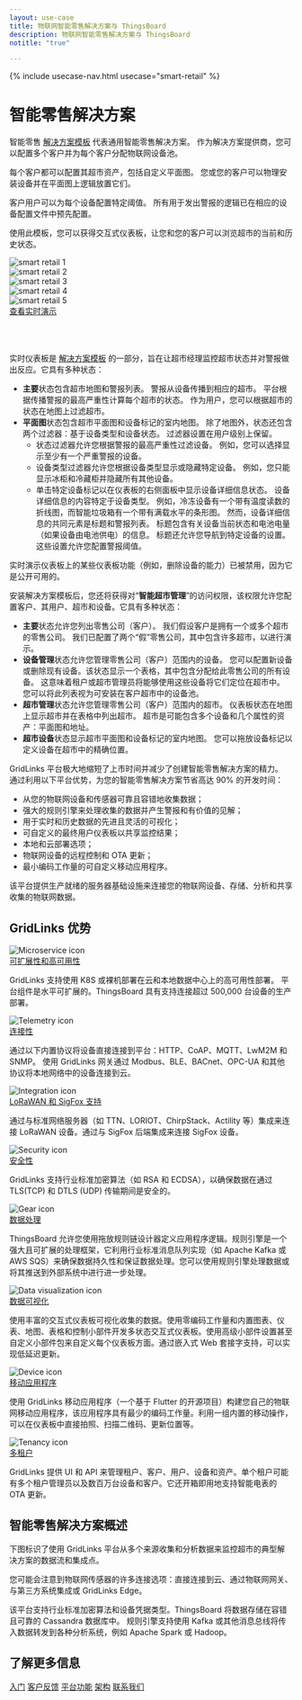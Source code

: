 ```yaml
---
layout: use-case
title: 物联网智能零售解决方案与 ThingsBoard
description: 物联网智能零售解决方案与 ThingsBoard
notitle: "true"

---
```


{% include usecase-nav.html usecase="smart-retail" %}

<h1 class="usecase-title">智能零售解决方案</h1>

智能零售 [解决方案模板](/docs/paas/solution-templates/smart-retail/) 代表通用智能零售解决方案。
作为解决方案提供商，您可以配置多个客户并为每个客户分配物联网设备池。

每个客户都可以配置其超市资产，包括自定义平面图。
您或您的客户可以物理安装设备并在平面图上逻辑放置它们。

客户用户可以为每个设备配置特定阈值。
所有用于发出警报的逻辑已在相应的设备配置文件中预先配置。

使用此模板，您可以获得交互式仪表板，让您和您的客户可以浏览超市的当前和历史状态。

<div class="usecase-carousel owl-carousel owl-theme">
    <div>
        <img class="item-image" src="/images/usecases/smart-retail/sr1.png" alt="smart retail 1">
    </div>
    <div>
        <img class="item-image" src="/images/usecases/smart-retail/sr2.png" alt="smart retail 2">
    </div>
    <div>
        <img class="item-image" src="/images/usecases/smart-retail/sr3.png" alt="smart retail 3">
    </div>
    <div>
        <img class="item-image" src="/images/usecases/smart-retail/sr4.png" alt="smart retail 4">
    </div>
    <div>
        <img class="item-image" src="/images/usecases/smart-retail/sr5.png" alt="smart retail 5">
    </div>
</div>

<div class="center" style="margin-bottom: 64px;">
    <a target="_blank" href="https://thingsboard.cloud/dashboard/551d4ca0-8b54-11ec-98f9-ff45c37940c6?publicId=4978baf0-8a92-11ec-98f9-ff45c37940c6" class="button">查看实时演示</a>
</div>

实时仪表板是 [解决方案模板](/docs/paas/solution-templates/smart-retail) 的一部分，旨在让超市经理监控超市状态并对警报做出反应。它具有多种状态：

* **主要**状态包含超市地图和警报列表。
警报从设备传播到相应的超市。
平台根据传播警报的最高严重性计算每个超市的状态。
作为用户，您可以根据超市的状态在地图上过滤超市。
* **平面图**状态包含超市平面图和设备标记的室内地图。
除了地图外，状态还包含两个过滤器：基于设备类型和设备状态。
过滤器设置在用户级别上保留。
    * 状态过滤器允许您根据警报的最高严重性过滤设备。
      例如，您可以选择显示至少有一个严重警报的设备。
    * 设备类型过滤器允许您根据设备类型显示或隐藏特定设备。
      例如，您只能显示冰柜和冷藏柜并隐藏所有其他设备。
    * 单击特定设备标记以在仪表板的右侧面板中显示设备详细信息状态。
      设备详细信息的内容特定于设备类型。
      例如，冷冻设备有一个带有温度读数的折线图，而智能垃圾箱有一个带有满载水平的条形图。
      然而，设备详细信息的共同元素是标题和警报列表。
      标题包含有关设备当前状态和电池电量（如果设备由电池供电）的信息。
      标题还允许您导航到特定设备的设置。这些设置允许您配置警报阈值。

实时演示仪表板上的某些仪表板功能（例如，删除设备的能力）已被禁用，因为它是公开可用的。

安装解决方案模板后，您还将获得对“**智能超市管理**”的访问权限，该权限允许您配置客户、其用户、超市和设备。它具有多种状态：

* **主要**状态允许您列出零售公司（客户）。
  我们假设客户是拥有一个或多个超市的零售公司。
  我们已配置了两个“假”零售公司，其中包含许多超市，以进行演示。
 * **设备管理**状态允许您管理零售公司（客户）范围内的设备。
  您可以配置新设备或删除现有设备。该状态显示一个表格，其中包含分配给此零售公司的所有设备。
  这意味着租户或超市管理员将能够使用这些设备将它们定位在超市中。
  您可以将此列表视为可安装在客户超市中的设备池。
* **超市管理**状态允许您管理零售公司（客户）范围内的超市。
    仪表板状态在地图上显示超市并在表格中列出超市。
    超市是可能包含多个设备和几个属性的资产：平面图和地址。
* **超市设备**状态显示超市平面图和设备标记的室内地图。
    您可以拖放设备标记以定义设备在超市中的精确位置。

GridLinks 平台极大地缩短了上市时间并减少了创建智能零售解决方案的精力。
通过利用以下平台优势，为您的智能零售解决方案节省高达 90% 的开发时间：

- 从您的物联网设备和传感器可靠且容错地收集数据；
- 强大的规则引擎来处理收集的数据并产生警报和有价值的见解；
- 用于实时和历史数据的先进且灵活的可视化；
- 可自定义的最终用户仪表板以共享监控结果；
- 本地和云部署选项；
- 物联网设备的远程控制和 OTA 更新；
- 最小编码工作量的可自定义移动应用程序。

该平台提供生产就绪的服务器基础设施来连接您的物联网设备、存储、分析和共享收集的物联网数据。


## GridLinks 优势
<section class="usecase-advantages">
    <div class="usecase-background">
        <div class="bottom-features1"></div><div class="bottom-features2"></div><div class="small11"></div><div class="small12"></div>
    </div>
    <div class="cards row">
        <div class="col-lg-6">
            <div class="block">
                <img src="/images/microservices-icon.svg" alt="Microservice icon">
                <div>
                    <a class="title" href="/docs/reference/msa/">可扩展性和高可用性</a>
                    <p>GridLinks 支持使用 K8S 或裸机部署在云和本地数据中心上的高可用性部署。
                        平台组件是水平可扩展的。ThingsBoard 具有支持连接超过 500,000 台设备的生产部署。</p>
                </div>
            </div>
        </div>
        <div class="col-lg-6">
            <div class="block">
                <img src="/images/telemetry-icon.svg" alt="Telemetry icon">
                <div>
                    <a class="title" href="/docs/getting-started-guides/connectivity/">连接性</a>
                    <p>通过以下内置协议将设备直接连接到平台：HTTP、CoAP、MQTT、LwM2M 和 SNMP。
                        使用 GridLinks 网关通过 Modbus、BLE、BACnet、OPC-UA 和其他协议将本地网络中的设备连接到云。</p>
                </div>
            </div>
        </div>
        <div class="col-lg-6">
            <div class="block">
                <img src="/images/integration-icon.svg" alt="Integration icon">
                <div>
                    <a class="title" href="/docs/user-guide/integrations/">LoRaWAN 和 SigFox 支持</a>
                    <p>通过与标准网络服务器（如 TTN、LORIOT、ChirpStack、Actility 等）集成来连接 LoRaWAN 设备。通过与 SigFox 后端集成来连接 SigFox 设备。</p>
                </div>
            </div>
        </div>
        <div class="col-lg-6">
            <div class="block">
                <img src="/images/security-icon.svg" alt="Security icon">
                <div>
                    <a class="title" href="/docs/pe/user-guide/ssl/http-over-ssl/">安全性</a>
                    <p>GridLinks 支持行业标准加密算法（如 RSA 和 ECDSA），以确保数据在通过 TLS(TCP) 和 DTLS (UDP) 传输期间是安全的。</p>
                </div>
            </div>
        </div>
        <div class="col-lg-6">
            <div class="block">
                <img src="/images/engine-icon.svg" alt="Gear icon">
                <div>
                    <a class="title" href="/docs/pe/user-guide/rule-engine-2-0/overview/">数据处理</a>
                    <p>ThingsBoard 允许您使用拖放规则链设计器定义应用程序逻辑。规则引擎是一个强大且可扩展的处理框架，它利用行业标准消息队列实现（如 Apache Kafka 或 AWS SQS）来确保数据持久性和保证数据处理。您可以使用规则引擎处理数据或将其推送到外部系统中进行进一步处理。</p>
                </div>
            </div>
        </div>
        <div class="col-lg-6">
            <div class="block">
                <img src="/images/visualization-icon.svg" alt="Data visualization icon">
                <div>
                    <a class="title" href="/docs/user-guide/dashboards/">数据可视化</a>
                    <p>使用丰富的交互式仪表板可视化收集的数据。使用零编码工作量和内置图表、仪表、地图、表格和控制小部件开发多状态交互式仪表板。使用高级小部件设置甚至自定义小部件包来自定义每个仪表板方面。通过嵌入式 Web 套接字支持，可以实现低延迟更新。</p>
                </div>
            </div>
        </div>
        <div class="col-lg-6">
            <div class="block">
                <img src="/images/device-icon.svg" alt="Device icon">
                <div>
                    <a class="title" href="/docs/mobile/">移动应用程序</a>
                    <p>使用 GridLinks 移动应用程序（一个基于 Flutter 的开源项目）构建您自己的物联网移动应用程序，该应用程序具有最少的编码工作量。利用一组内置的移动操作，可以在仪表板中直接拍照、扫描二维码、更新位置等。</p>
                </div>
            </div>
        </div>
        <div class="col-lg-6">
            <div class="block">
                <img src="/images/tenancy-icon.svg" alt="Tenancy icon">
                <div>
                    <a class="title" href="/docs/user-guide/entities-and-relations/">多租户</a>
                    <p>GridLinks 提供 UI 和 API 来管理租户、客户、用户、设备和资产。单个租户可能有多个租户管理员以及数百万台设备和客户。它还开箱即用地支持智能电表的 OTA 更新。</p>
                </div>
            </div>
        </div>
    </div>
</section>

## 智能零售解决方案概述

下图标识了使用 GridLinks 平台从多个来源收集和分析数据来监控超市的典型解决方案的数据流和集成点。

<object width="100%" style="max-width: max-content; margin: 32px 0" data="/images/iot-use-cases/common-edge.svg"></object>

您可能会注意到物联网传感器的许多连接选项：直接连接到云、通过物联网网关、与第三方系统集成或 GridLinks Edge。

该平台支持行业标准加密算法和设备凭据类型。ThingsBoard 将数据存储在容错且可靠的 Cassandra 数据库中。
规则引擎支持使用 Kafka 或其他消息总线将传入数据转发到各种分析系统，例如 Apache Spark 或 Hadoop。

## 了解更多信息
<div class="usecases-bottom-nav">
    <a href="/docs/getting-started-guides/helloworld/" class="button">入门</a>
    <a href="/industries/smart-energy/" class="button">客户反馈</a>
    <a href="/docs/#platform-features" class="button">平台功能</a>
    <a href="/docs/reference/" class="button">架构</a>
    <a href="/docs/contact-us/" class="button">联系我们</a>
</div>